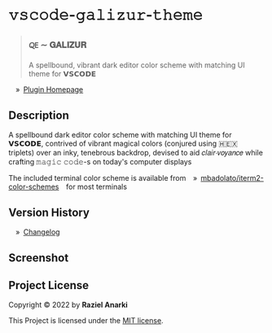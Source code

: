 # 𝚟𝚜𝚌𝚘𝚍𝚎-𝚐𝚊𝚕𝚒𝚣𝚞𝚛-𝚝𝚑𝚎𝚖𝚎

> ### 🜀 &Tilde; 𝐆𝐀𝐋𝐈𝐙𝐔𝐑
> A spellbound, vibrant dark editor color scheme with matching UI theme for 𝗩𝗦𝗖𝗢𝗗𝗘

&emsp;&raquo;&ensp;[Plugin Homepage][plugin]

## Description
A spellbound dark editor color scheme with matching UI theme for 𝗩𝗦𝗖𝗢𝗗𝗘, contrived of vibrant magical colors (conjured using 🇭🇪🇽 triplets) over an inky, tenebrous backdrop, devised to aid 𝑐𝑙𝑎𝑖𝑟&sdot;𝑣𝑜𝑦𝑎𝑛𝑐𝑒 while crafting 𝚖𝚊𝚐𝚒𝚌 𝚌𝚘𝚍𝚎-s on today's computer displays

The included terminal color scheme is available from&emsp;&raquo;&ensp;[mbadolato/iterm2-color-schemes][iterm]&emsp;for most terminals

## Version History

&emsp;&raquo;&ensp;[Changelog][changelog]

## Screenshot


## Project License

Copyright &copy; 2022 by **Raziel Anarki**

This Project is licensed under the [MIT license][license].

[license]: https://marketplace.visualstudio.com/items/razielanarki.vscode-galizur-theme/license
[changelog]: https://marketplace.visualstudio.com/items/razielanarki.vscode-galizur-theme/changelog
[plugin]: https://marketplace.visualstudio.com/items/razielanarki.vscode-galizur-theme
[iterm]: https://github.com/mbadolato/iTerm2-Color-Schemes
